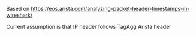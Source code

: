 Based on https://eos.arista.com/analyzing-packet-header-timestamps-in-wireshark/

Current assumption is that IP header follows TagAgg Arista header